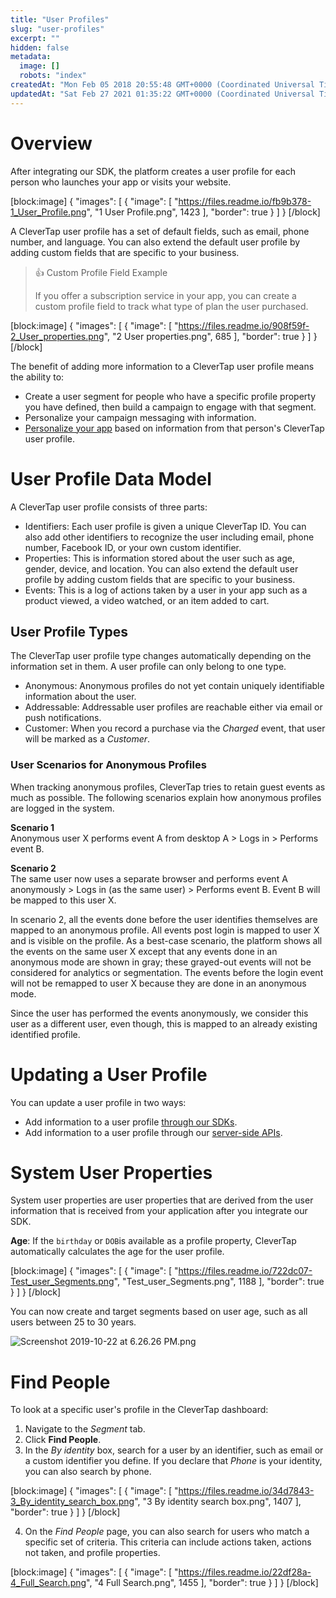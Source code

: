 ```yaml
---
title: "User Profiles"
slug: "user-profiles"
excerpt: ""
hidden: false
metadata: 
  image: []
  robots: "index"
createdAt: "Mon Feb 05 2018 20:55:48 GMT+0000 (Coordinated Universal Time)"
updatedAt: "Sat Feb 27 2021 01:35:22 GMT+0000 (Coordinated Universal Time)"
---
```

# Overview

After integrating our SDK, the platform creates a user profile for each person who launches your app or visits your website.

[block:image]
{
  "images": [
    {
      "image": [
        "https://files.readme.io/fb9b378-1_User_Profile.png",
        "1 User Profile.png",
        1423
      ],
      "border": true
    }
  ]
}
[/block]


A CleverTap user profile has a set of default fields, such as email, phone number, and language. You can also extend the default user profile by adding custom fields that are specific to your business. 

> 👍 Custom Profile Field Example
> 
> If you offer a subscription service in your app, you can create a custom profile field to track what type of plan the user purchased.

[block:image]
{
  "images": [
    {
      "image": [
        "https://files.readme.io/908f59f-2_User_properties.png",
        "2 User properties.png",
        685
      ],
      "border": true
    }
  ]
}
[/block]


The benefit of adding more information to a CleverTap user profile means the ability to:

- Create a user segment for people who have a specific profile property you have defined, then build a campaign to engage with that segment. 
- Personalize your campaign messaging with information. 
- [Personalize your app](https://developer.clevertap.com/docs/app-personalization) based on information from that person's CleverTap user profile.

# User Profile Data Model

A CleverTap user profile consists of three parts:

- Identifiers: Each user profile is given a unique CleverTap ID. You can also add other identifiers to recognize the user including email, phone number, Facebook ID, or your own custom identifier.
- Properties: This is information stored about the user such as age, gender, device, and location. You can also extend the default user profile by adding custom fields that are specific to your business. 
- Events: This is a log of actions taken by a user in your app such as a product viewed, a video watched, or an item added to cart.

## User Profile Types

The CleverTap user profile type changes automatically depending on the information set in them. A user profile can only belong to one type.

- Anonymous: Anonymous profiles do not yet contain uniquely identifiable information about the user.
- Addressable: Addressable user profiles are reachable either via email or push notifications.
- Customer: When you record a purchase via the _Charged_ event, that user will be marked as a _Customer_.

### User Scenarios for Anonymous Profiles

When tracking anonymous profiles, CleverTap tries to retain guest events as much as possible. The following scenarios explain how anonymous profiles are logged in the system. 

**Scenario 1**  
Anonymous user X performs event A from desktop A > Logs in > Performs event B.

**Scenario 2**  
The same user now uses a separate browser and performs event A anonymously > Logs in (as the same user) > Performs event B. Event B will be mapped to this user X. 

In scenario 2, all the events done before the user identifies themselves are mapped to an anonymous profile. All events post login is mapped to user X and is visible on the profile. As a best-case scenario, the platform shows all the events on the same user X except that any events done in an anonymous mode are shown in gray; these grayed-out events will not be considered for analytics or segmentation. The events before the login event will not be remapped to user X because they are done in an anonymous mode.

Since the user has performed the events anonymously, we consider this user as a different user, even though, this is mapped to an already existing identified profile. 

# Updating a User Profile

You can update a user profile in two ways:

- Add information to a user profile [through our SDKs](https://developer.clevertap.com/docs/clevertap-sdks).
- Add information to a user profile through our [server-side APIs](https://developer.clevertap.com/docs/user-profile-object).

# System User Properties

System user properties are user properties that are derived from the user information that is received from your application after you integrate our SDK. 

**Age**:  If the `birthday` or `DOB`is available as a profile property, CleverTap automatically calculates the age for the user profile. 

[block:image]
{
  "images": [
    {
      "image": [
        "https://files.readme.io/722dc07-Test_user_Segments.png",
        "Test_user_Segments.png",
        1188
      ],
      "border": true
    }
  ]
}
[/block]


You can now create and target segments based on user age, such as all users between 25 to 30 years.

![](https://files.readme.io/63927fe-Screenshot_2019-10-22_at_6.26.26_PM.png "Screenshot 2019-10-22 at 6.26.26 PM.png")

# Find People

To look at a specific user's profile in the CleverTap dashboard: 

1. Navigate to the _Segment_ tab.
2. Click **Find People**. 
3. In the _By identity_ box, search for a user by an identifier, such as email or a custom identifier you define. If you declare that _Phone_ is your identity, you can also search by phone.

[block:image]
{
  "images": [
    {
      "image": [
        "https://files.readme.io/34d7843-3_By_identity_search_box.png",
        "3 By identity search box.png",
        1407
      ],
      "border": true
    }
  ]
}
[/block]


4. On the _Find People_ page, you can also search for users who match a specific set of criteria. This criteria can include actions taken, actions not taken, and profile properties.

[block:image]
{
  "images": [
    {
      "image": [
        "https://files.readme.io/22df28a-4_Full_Search.png",
        "4 Full Search.png",
        1455
      ],
      "border": true
    }
  ]
}
[/block]
